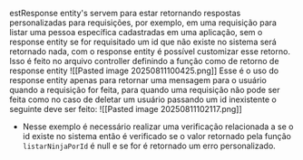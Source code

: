 estResponse entity's servem para estar retornando respostas personalizadas para requisições, por exemplo, em uma requisição para listar uma pessoa específica cadastradas em uma aplicação, sem o response entity se for requisitado um id que não existe no sistema será retornado nada, com o response entity é possível customizar esse retorno.
Isso é feito no arquivo controller definindo a função como de retorno de response entity 
![[Pasted image 20250811100425.png]]
Esse é o uso do response entity apenas para retornar uma mensagem para o usuário quando a requisição for feita, para quando uma requisição não pode ser feita como no caso de deletar um usuário passando um id inexistente o seguinte deve ser feito:
![[Pasted image 20250811102117.png]]
- Nesse exemplo é necessário realizar uma verificação relacionada a se o id existe no sistema então é verificado se o valor retornado pela função `listarNinjaPorId` é null e se for é retornado um erro personalizado.